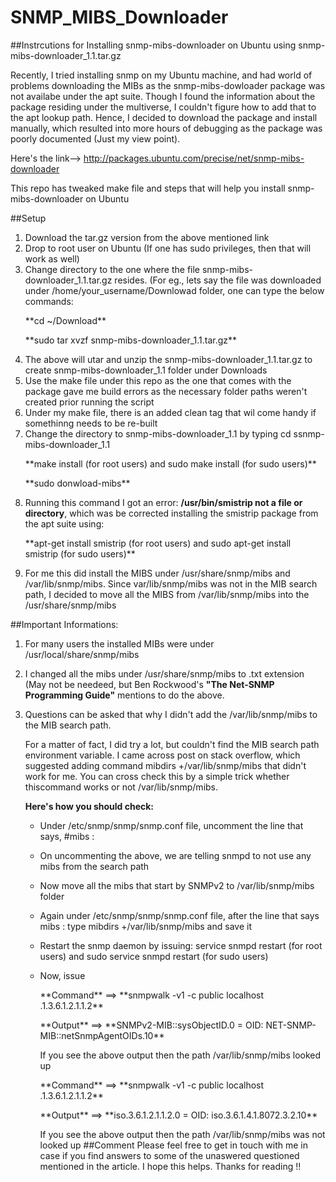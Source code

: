 # SNMP_MIBS_Downloader
##Instrcutions for Installing snmp-mibs-downloader on Ubuntu using snmp-mibs-downloader_1.1.tar.gz

Recently, I tried installing snmp on my Ubuntu machine, and had world of problems downloading the MIBs as the snmp-mibs-dowloader
package was not availabe under the apt suite. Though I found the information about the package residing under the multiverse, I couldn't figure how to add that to the apt lookup path. Hence, I decided to download the package and install manually, which resulted into more hours of debugging as the package was poorly documented (Just my view point). 

Here's the link--> http://packages.ubuntu.com/precise/net/snmp-mibs-downloader

This repo has tweaked make file and steps that will help you install snmp-mibs-downloader on Ubuntu 

##Setup
1.  Download the tar.gz version from the above mentioned link
2.  Drop to root user on Ubuntu (If one has sudo privileges, then that will work as well)
3.  Change directory to the one where the file snmp-mibs-downloader_1.1.tar.gz resides. (For eg., lets say the file was 
    downloaded under /home/your_username/Downlowad folder, one can type the below commands:
      <p>**cd ~/Download** 
      <p>**sudo tar xvzf snmp-mibs-downloader_1.1.tar.gz**
4.  The above will utar and unzip the snmp-mibs-downloader_1.1.tar.gz to create snmp-mibs-downloader_1.1 folder under Downloads
5.  Use the make file under this repo as the one that comes with the package gave me build errors as the necessary folder paths      weren't created prior running the script
6.  Under my make file, there is an added clean tag that wil come handy if somethinng needs to be re-built 
7.  Change the directory to snmp-mibs-downloader_1.1 by typing cd ssnmp-mibs-downloader_1.1
     <p>**make install (for root users) and sudo make install (for sudo users)**
     <p>**sudo donwload-mibs**
8.  Running this command I got an error: **/usr/bin/smistrip not a file or directory**, which was be corrected installing the        smistrip package from the apt suite using: 
    <p>**apt-get install smistrip (for root users) and sudo apt-get install smistrip (for sudo users)**
9.  For me this did install the MIBS under /usr/share/snmp/mibs and /var/lib/snmp/mibs. Since var/lib/snmp/mibs was not in the       MIB search path, I decided to move all the MIBS from /var/lib/snmp/mibs into the /usr/share/snmp/mibs

##Important Informations:
1. For many users the installed MIBs were under /usr/local/share/snmp/mibs
2. I changed all the mibs under /usr/share/snmp/mibs to .txt extension (May not be needeed, but Ben Rockwood's **"The  Net-SNMP Programming Guide"** mentions to do the above. 
3. Questions can be asked that why I didn't add the /var/lib/snmp/mibs to the MIB search path. 
   <p>For a matter of fact, I did try a lot, but couldn't find the MIB search path environment variable. I came across                 post on stack overflow, which suggested adding command mibdirs +/var/lib/snmp/mibs that didn't work for me. You                  can cross check this by a simple trick whether thiscommand works or not /var/lib/snmp/mibs. 
    
    **Here's how you should check:**
    
    * Under /etc/snmp/snmp/snmp.conf file, uncomment the line that says, #mibs :
    * On uncommenting the above, we are telling snmpd to not use any mibs from the search path 
    * Now move all the mibs that start by SNMPv2 to /var/lib/snmp/mibs folder 
    * Again under /etc/snmp/snmp/snmp.conf file, after the line that says mibs :
      type mibdirs +/var/lib/snmp/mibs and  save it
    * Restart the snmp daemon by issuing:
      service snmpd restart (for root users) and sudo service snmpd restart (for sudo users)
    * Now, issue 
      <p>**Command** ==> **snmpwalk -v1 -c public localhost .1.3.6.1.2.1.1.2** 
      <p>**Output**  ==> **SNMPv2-MIB::sysObjectID.0 = OID: NET-SNMP-MIB::netSnmpAgentOIDs.10** 
      
      If you see the above output then the path /var/lib/snmp/mibs looked up
      
      <p>**Command** ==>  **snmpwalk -v1 -c public localhost .1.3.6.1.2.1.1.2**
      <p>**Output**  ==>  **iso.3.6.1.2.1.1.2.0 = OID: iso.3.6.1.4.1.8072.3.2.10**
      
      If you see the above output then the path /var/lib/snmp/mibs was not looked up 
##Comment
Please feel free to get in touch with me in case if you find answers to some of the unaswered questioned mentioned in the article. I hope this helps. Thanks for reading !!
